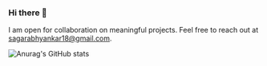 ### Hi there 👋
I am open for collaboration on meaningful projects. Feel free to reach out at sagarabhyankar18@gmail.com.

![Anurag's GitHub stats](https://github-readme-stats.vercel.app/api?username=Ingenious-c0der&show_icons=true&theme=radical&count_private=trueinclude_all_commits=true)
